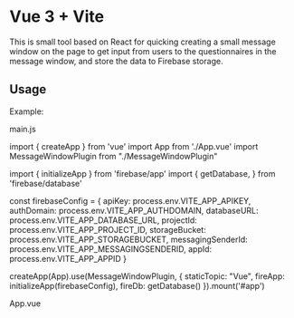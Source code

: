 # Vue 3 + Vite

This is small tool based on React for quicking creating a small message window on the page to get input from users to the questionnaires in the message window, and store the data to Firebase storage.

## Usage

Example:

main.js

import { createApp } from 'vue'
import App from './App.vue'
import MessageWindowPlugin from "./MessageWindowPlugin"

import {
  initializeApp
} from 'firebase/app'
import {
  getDatabase,
} from 'firebase/database'

const firebaseConfig = {
  apiKey: process.env.VITE_APP_APIKEY,
  authDomain: process.env.VITE_APP_AUTHDOMAIN,
  databaseURL: process.env.VITE_APP_DATABASE_URL,
  projectId: process.env.VITE_APP_PROJECT_ID,
  storageBucket: process.env.VITE_APP_STORAGEBUCKET,
  messagingSenderId: process.env.VITE_APP_MESSAGINGSENDERID,
  appId: process.env.VITE_APP_APPID
}

createApp(App).use(MessageWindowPlugin, { staticTopic: "Vue", fireApp: initializeApp(firebaseConfig), fireDb: getDatabase() }).mount('#app')

App.vue

<template>
  <MessageWindow />
</template>